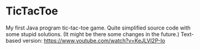 # TicTacToe
My first Java program tic-tac-toe game. Quite simplified source code with some stupid solutions. (It might be there some changes in the future.)
Text-based version: https://www.youtube.com/watch?v=KeJLVl2P-Io
